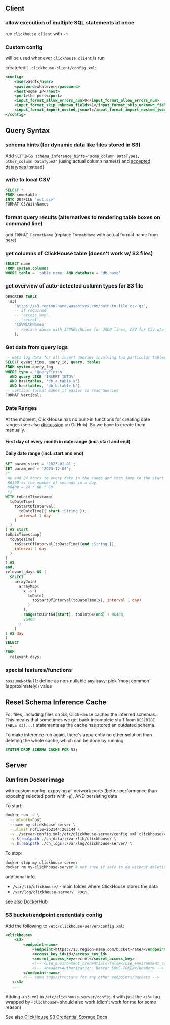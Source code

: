 ## Client

### allow execution of multiple SQL statements at once
run `clickhouse client` with `-n`

### Custom config
will be used whenever `clickhouse client` is run

create/edit `.clickhouse-client/config.xml`:
```xml
<config>
	<user>asdf</user>
	<password>whatever</password>
	<host>some IP</host>
	<port>the port</port>
	<input_format_allow_errors_num>0</input_format_allow_errors_num>
	<input_format_skip_unknown_fields>1</input_format_skip_unknown_fields>
	<input_format_import_nested_json>1</input_format_import_nested_json>
</config>
```

## Query Syntax
### schema hints (for dynamic data like files stored in S3)
Add `SETTINGS schema_inference_hints='some_column DataType1, other_column DataType2'` (using actual column name(s) and [accepted datatypes](https://clickhouse.com/docs/en/sql-reference/data-types) instead)
### write to local CSV
```SQL
SELECT *  
FROM sometable  
INTO OUTFILE 'out.csv'  
FORMAT CSVWithNames
```

### format query results (alternatives to rendering table boxes on command line)
add `FORMAT FormatName` (replace `FormatName` with actual format name from [here](https://clickhouse.com/docs/en/interfaces/formats))

### get columns of ClickHouse table (doesn't work w/ S3 files)
```sql
SELECT name
FROM system.columns
WHERE table = 'table_name' AND database = 'db_name'
```

### get overview of auto-detected column types for S3 file
```sql
DESCRIBE TABLE
  s3(
    'https://s3.region-name.wasabisys.com/path-to-file.csv.gz',
    -- if required 
    -- 'access_key',
    -- 'secret',
    'CSVWithNames'
    -- replace above with JSONEachLine for JSON lines, CSV for CSV w/o headers
    );
```

### Get data from query logs
```sql
-- Gets log data for all insert queries involving two particular tables
SELECT event_time, query_id, query, tables
FROM system.query_log
WHERE type = 'QueryFinish' 
  AND query LIKE 'INSERT INTO%' 
  AND has(tables, 'db_a.table_x')
  AND has(tables, 'db_b.table_b')
-- vertical format makes it easier to read queries
FORMAT Vertical;
```
### Date Ranges

At the moment, ClickHouse has no built-in functions for creating date ranges (see also [discussion](https://github.com/ClickHouse/ClickHouse/issues/47041) on GitHub). So we have to create them manually.
#### First day of every month in date range (incl. start and end)


#### Daily date range (incl. start and end)
```sql
SET param_start = '2023-01-01';
SET param_end = '2023-12-04';
/*
 We add 24 hours to every date in the range and then jump to the start of that date.
 86400 is the number of seconds in a day.
 86400 = 24 * 60 * 60
 */
WITH toUnixTimestamp(
  toDateTime(
    toStartOfInterval(
      toDateTime({ start :String }),
      interval 1 day
    )
  )
) AS start,
toUnixTimestamp(
  toDateTime(
    toStartOfInterval(toDateTime({end :String }),
    interval 1 day
  )
)
) AS
end,
relevant_days AS (
  SELECT
    arrayJoin(
      arrayMap(
        x -> (
          toDate(
            toStartOfInterval(toDateTime(x), interval 1 day)
          )
        ),
        range(toUInt64(start), toUInt64(end) + 86400,
        86400
      )
    )
) AS day
)
SELECT
  *
FROM
  relevant_days;
```

### special features/functions
`asssumeNotNull`: define as non-nullable
`anyHeavy`: pick 'most common' (approximately!) value

## Reset Schema Inference Cache
For files, including files on S3, ClickHouse caches the inferred schemas. This means that sometimes we get back incomplete stuff from `DESCRIBE TABLE s3(...)` statements as the cache has stored an outdated schema.

To make inference run again, there's apparently no other solution than deleting the whole cache, which can be done by running
```sql
SYSTEM DROP SCHEMA CACHE FOR S3;
```

## Server
### Run from Docker image 
with custom config, exposing all network ports (better performance than exposing selected ports with `-p`), AND persisting data

To start:
```bash
docker run -d \
  --network=host
  --name my-clickhouse-server \
  --ulimit nofile=262144:262144 \
  -v ./server-config.xml:/etc/clickhouse-server/config.xml clickhouse/clickhouse-server \
  -v $(realpath ./ch_data):/var/lib/clickhouse/ \
  -v $(realpath ./ch_logs):/var/log/clickhouse-server/ \
```

To stop:
```bash
docker stop my-clickhouse-server
docker rm my-clickhouse-server # not sure if safe to do without deleting data
```

additional info:
- `/var/lib/clickhouse/` - main folder where ClickHouse stores the data
- `/var/log/clickhouse-server/` - logs

see also [DockerHub](https://hub.docker.com/r/clickhouse/clickhouse-server/)

### S3 bucket/endpoint credentials config
Add the following to `/etc/clickhouse-server/config.xml`:
```xml
<clickhouse>
    <s3>
        <endpoint-name>
            <endpoint>https://s3.region-name.com/bucket-name/</endpoint>
            <access_key_id>id</access_key_id>
            <secret_access_key>secret</secret_access_key>
            <!-- <use_environment_credentials>false</use_environment_credentials> -->
            <!-- <header>Authorization: Bearer SOME-TOKEN</header> -->
        </endpoint-name>
		<!-- same tags/structure for any other endpoints/buckets -->
   </s3>
   ...
```

Adding a `s3.xml` in `/etc/clickhouse-server/config.d` with just the `<s3>` tag wrapped by `<clickhouse>` should also work (didn't work for me for some reason)

See also [ClickHouse S3 Credential Storage Docs](https://clickhouse.com/docs/en/integrations/s3#managing-credentials)